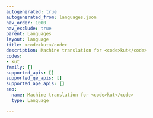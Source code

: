 ```yaml
---
autogenerated: true
autogenerated_from: languages.json
nav_order: 1000
nav_exclude: true
parent: Languages
layout: language
title: <code>kut</code>
description: Machine translation for <code>kut</code>
codes:
- kut
family: []
supported_apis: []
supported_qe_apis: []
supported_ape_apis: []
seo:
  name: Machine translation for <code>kut</code>
  type: Language

---
```


